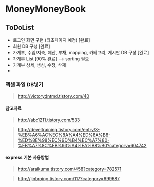 
# MoneyMoneyBook

## ToDoList
 - 로그인 화면 구현 (최초페이지 예정) [완료]
 - 회원 DB 구성 [완료]
 - 가계부, 수입/지축, 예산, 부채, mapping, 카테고리, 게시판 DB 구성 [완료]
 - 가계부 List [90% 완료] --> sorting 필요
 - 가계부 상세, 생성, 수정, 삭제
 - 


### 엑셀 파일 DB넣기

>http://victorydntmd.tistory.com/40




#### 참고자료
    
>http://abc1211.tistory.com/533
    
> http://develtraining.tistory.com/entry/3-%EB%A6%AC%EC%8A%A4%ED%8A%B8-%ED%8E%98%EC%9D%B4%EC%A7%80-%EB%A7%8C%EB%93%A4%EA%B8%B0?category=604742

#### express 기본 사용방법
    
>http://araikuma.tistory.com/458?category=782571

>http://jinbroing.tistory.com/117?category=699687

